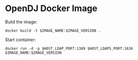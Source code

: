 # OpenDJ Docker Image

Build the image:

`docker build -t $IMAGE_NAME:$IMAGE_VERSION .`

Start container:

`docker run -d -p $HOST_LDAP_PORT:1389 $HOST_LDAPS_PORT:1636 $IMAGE_NAME:$IMAGE_VERSION`
